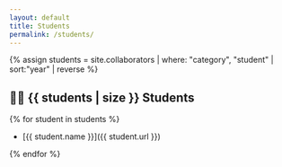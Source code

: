```yaml
---
layout: default
title: Students
permalink: /students/
---
```


{% assign students = site.collaborators  | where: "category", "student"  | sort:"year" | reverse %}

## 🧑‍🎓 {{ students | size }} Students

{% for student in students %}

- [{{ student.name }}]({{ student.url }})

{% endfor %}
